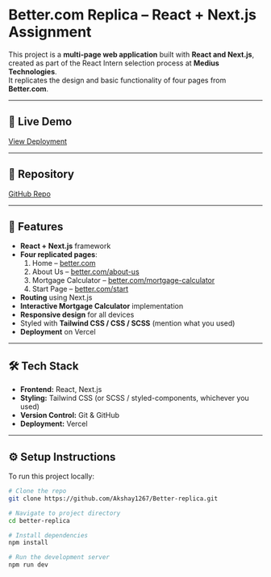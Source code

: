# Better.com Replica – React + Next.js Assignment

This project is a **multi-page web application** built with **React and Next.js**, created as part of the React Intern selection process at **Medius Technologies**.  
It replicates the design and basic functionality of four pages from **Better.com**.

---

## 🚀 Live Demo
[View Deployment](https://your-vercel-link.vercel.app)

---

## 📂 Repository
[GitHub Repo](https://github.com/Akshay1267/Better-replica)

---

## 📌 Features
- **React + Next.js** framework
- **Four replicated pages**:
  1. Home – [better.com](https://better.com)
  2. About Us – [better.com/about-us](https://better.com/about-us/)
  3. Mortgage Calculator – [better.com/mortgage-calculator](https://better.com/mortgage-calculator?taxes=265&zip=421005)
  4. Start Page – [better.com/start](https://better.com/start)
- **Routing** using Next.js
- **Interactive Mortgage Calculator** implementation
- **Responsive design** for all devices
- Styled with **Tailwind CSS / CSS / SCSS** (mention what you used)
- **Deployment** on Vercel

---

## 🛠️ Tech Stack
- **Frontend:** React, Next.js  
- **Styling:** Tailwind CSS (or SCSS / styled-components, whichever you used)  
- **Version Control:** Git & GitHub  
- **Deployment:** Vercel  

---

## ⚙️ Setup Instructions

To run this project locally:

```bash
# Clone the repo
git clone https://github.com/Akshay1267/Better-replica.git

# Navigate to project directory
cd better-replica

# Install dependencies
npm install

# Run the development server
npm run dev
